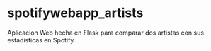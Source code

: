 # spotifywebapp_artists
Aplicacion Web hecha en Flask para comparar dos artistas con sus estadísticas en Spotify.
